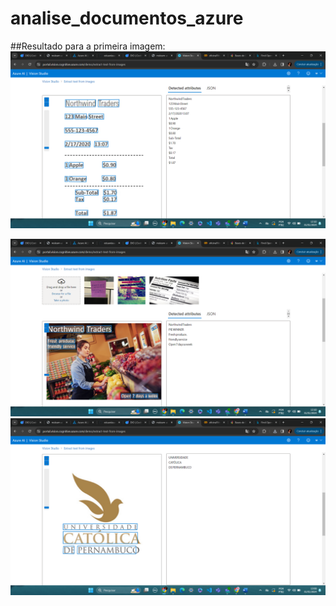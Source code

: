 # analise_documentos_azure

##Resultado para a primeira imagem:
<img src="outputs/resultado_letter.png"/>

<img src="outputs/resultado_receipt.png"/>

<img src="outputs/resultado_unicapLogo.png"/>

